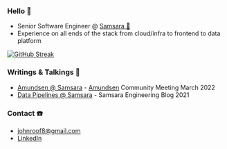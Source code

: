 ### Hello 👋
- Senior Software Engineer @ [Samsara 🦉](https://www.samsara.com/)
- Experience on all ends of the stack from cloud/infra to frontend to data platform 

[![GitHub Streak](https://github-readme-streak-stats.herokuapp.com/?user=jroof88)](https://git.io/streak-stats)

### Writings & Talkings 📝
- [Amundsen @ Samsara](https://www.youtube.com/watch?v=b7IKabySpvQ) - [Amundsen](https://www.amundsen.io/) Community Meeting March 2022
- [Data Pipelines @ Samsara](https://www.samsara.com/blog/data-pipelines-at-samsara/) - Samsara Engineering Blog 2021

### Contact ☎️
- [johnroof8@gmail.com](mailto:johnroof8@gmail.com)
- [LinkedIn](https://www.linkedin.com/in/jroof88/)
